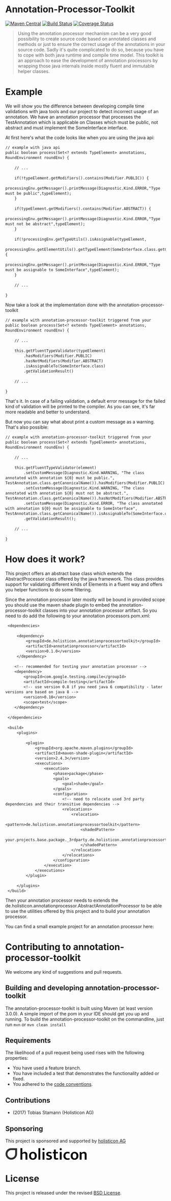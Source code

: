 # Annotation-Processor-Toolkit

[![Maven Central](https://maven-badges.herokuapp.com/maven-central/de.holisticon.annotationprocessortoolkit/annotationprocessor-toolkit-parent/badge.svg)](https://maven-badges.herokuapp.com/maven-central/de.holisticon.annotationprocessortoolkit/annotationprocessor-toolkit-parent)
[![Build Status](https://api.travis-ci.org/holisticon/annotation-processor-toolkit.svg)](https://travis-ci.org/holisticon/annotation-processor-toolkit)
[![Coverage Status](https://coveralls.io/repos/github/holisticon/annotation-processor-toolkit/badge.svg?branch=master)](https://coveralls.io/github/holisticon/annotation-processor-toolkit?branch=master)

> Using the annotation processor mechanism can be a very good possibility to create source code based on annotated classes and methods or just to ensure the correct usage of the annotations in your source code. Sadly it's quite complicated to do so, because you have to cope with both java runtime and compile time model. This toolkit is an approach to ease the development of annotation processors by wrapping those java internals inside mostly fluent and immutable helper classes.

# Example

We will show you the difference between developing compile time validations with java tools and our project to detect incorrect usage of an annotation.
We have an annotation processor that processes the TestAnnotation which is applicable on Classes which must be public, not abstract and must implement the SomeInterface interface.

At first here's what the code looks like when you are using the java api:

    // example with java api
    public boolean process(Set<? extends TypeElement> annotations, RoundEnvironment roundEnv) {

        // ...

        if(!typeElement.getModifiers().contains(Modifier.PUBLIC)) {
            processingEnv.getMessager().printMessage(Diagnostic.Kind.ERROR,"Type must be public",typeElement);
        }

        if(typeElement.getModifiers().contains(Modifier.ABSTRACT)) {
            processingEnv.getMessager().printMessage(Diagnostic.Kind.ERROR,"Type must not be abstract",typeElement);
        }

        if(!processingEnv.getTypeUtils().isAssignable(typeElement,
                processingEnv.getElementUtils().getTypeElement(SomeInterface.class.getCanonicalName()))) {
            processingEnv.getMessager().printMessage(Diagnostic.Kind.ERROR,"Type must be assignable to SomeInterface",typeElement);
        }

        // ...

    }

Now take a look at the implementation done with the annotation-processor-toolkit

    // example with annotation-processor-toolkit triggered from your
    public boolean process(Set<? extends TypeElement> annotations, RoundEnvironment roundEnv) {

        // ...

        this.getFluentTypeValidator(typeElement)
            .hasModifiers(Modifier.PUBLIC)
            .hasNotModifiers(Modifier.ABSTRACT)
            .isAssignableTo(SomeInterface.class)
            .getValidationResult()

        // ...

    }

That's it. In case of a failing validation, a default error message for the failed kind of validation will be printed to the compiler.
As you can see, it's far more readable and better to understand.

But now you can say what about print a custom message as a warning. That's also possible:


    // example with annotation-processor-toolkit triggered from your
    public boolean process(Set<? extends TypeElement> annotations, RoundEnvironment roundEnv) {

        // ...

        this.getFluentTypeValidator(element)
            .setCustomMessage(Diagnostic.Kind.WARNING, "The class annotated with annotation ${0} must be public.", TestAnnotation.class.getCanonicalName()).hasModifiers(Modifier.PUBLIC)
            .setCustomMessage(Diagnostic.Kind.WARNING, "The class annotated with annotation ${0} must not be abstract.", TestAnnotation.class.getCanonicalName()).hasNotModifiers(Modifier.ABSTRACT)
            .setCustomMessage(Diagnostic.Kind.ERROR, "The class annotated with annotation ${0} must be assignable to SomeInterface", TestAnnotation.class.getCanonicalName()).isAssignableTo(SomeInterface.class)
            .getValidationResult();

        // ...

    }

# How does it work?

This project offers an abstract base class which extends the AbstractProcessor class offered by the java framework.
This class provides support for validating different kinds of Elements in a fluent way and offers you helper functions to do some filtering.

Since the annotation processor later mostly will be bound in provided scope you should use the maven shade plugin to embed the annotation-processor-toolkit classes into your annotation processor artifact.
So you need to do add the following to your annotation processors pom.xml:

     <dependencies>

         <dependency>
             <groupId>de.holisticon.annotationprocessortoolkit</groupId>
             <artifactId>annotationprocessor</artifactId>
             <version>0.1.0</version>
         </dependency>

        <!-- recommended for testing your annotation processor -->
        <dependency>
            <groupId>com.google.testing.compile</groupId>
            <artifactId>compile-testing</artifactId>
            <!-- use version 0.8 if you need java 6 compatibility - later versions are based on java 8 -->
            <version>0.10</version>
            <scope>test</scope>
        </dependency>

     </dependencies>

     <build>
         <plugins>

             <plugin>
                 <groupId>org.apache.maven.plugins</groupId>
                 <artifactId>maven-shade-plugin</artifactId>
                 <version>2.4.3</version>
                 <executions>
                     <execution>
                         <phase>package</phase>
                         <goals>
                             <goal>shade</goal>
                         </goals>
                         <configuration>
                             <!-- need to relocate used 3rd party dependencies and their transitive dependencies -->
                             <relocations>
                                 <relocation>
                                     <pattern>de.holisticon.annotationprocessortoolkit</pattern>
                                     <shadedPattern>
                                         your.projects.base.package._3rdparty.de.holisticon.annotationprocessortoolkit
                                     </shadedPattern>
                                 </relocation>
                             </relocations>
                         </configuration>
                     </execution>
                 </executions>
             </plugin>

         </plugins>
     </build>

Then your annotation processor needs to extends the de.holisticon.annotationprocessor.AbstractAnnotationProcessor to be able to use the utilities offered by this project and to build your annotation processor.

You can find a small example project for an annotation processor here:

# Contributing to annotation-processor-toolkit

We welcome any kind of suggestions and pull requests.

## Building and developing annotation-processor-toolkit

The annotation-processor-toolkit is built using Maven (at least version 3.0.0).
A simple import of the pom in your IDE should get you up and running. To build the annotation-processor-toolkit on the commandline, just run `mvn` or `mvn clean install`

## Requirements

The likelihood of a pull request being used rises with the following properties:

- You have used a feature branch.
- You have included a test that demonstrates the functionality added or fixed.
- You adhered to the [code conventions](http://www.oracle.com/technetwork/java/javase/documentation/codeconvtoc-136057.html).

## Contributions

- (2017) Tobias Stamann (Holisticon AG)

## Sponsoring

This project is sponsored and supported by [holisticon AG](http://www.holisticon.de/)

![Holisticon AG](holisticon-logo.png)

# License

This project is released under the revised [BSD License](LICENSE).
